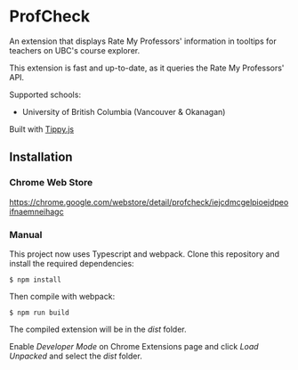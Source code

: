 # ProfCheck

An extension that displays Rate My Professors' information in tooltips for teachers on UBC's course explorer.

This extension is fast and up-to-date, as it queries the Rate My Professors' API.

Supported schools:

- University of British Columbia (Vancouver & Okanagan)

Built with [Tippy.js](https://atomiks.github.io/tippyjs/)

## Installation

### Chrome Web Store

https://chrome.google.com/webstore/detail/profcheck/iejcdmcgelpioejdpeoifnaemneihagc

### Manual

This project now uses Typescript and webpack. Clone this repository and install the required dependencies:

```shell
$ npm install
```

Then compile with webpack:

```shell
$ npm run build
```

The compiled extension will be in the _dist_ folder.

Enable _Developer Mode_ on Chrome Extensions page and click _Load Unpacked_ and select the _dist_ folder.
